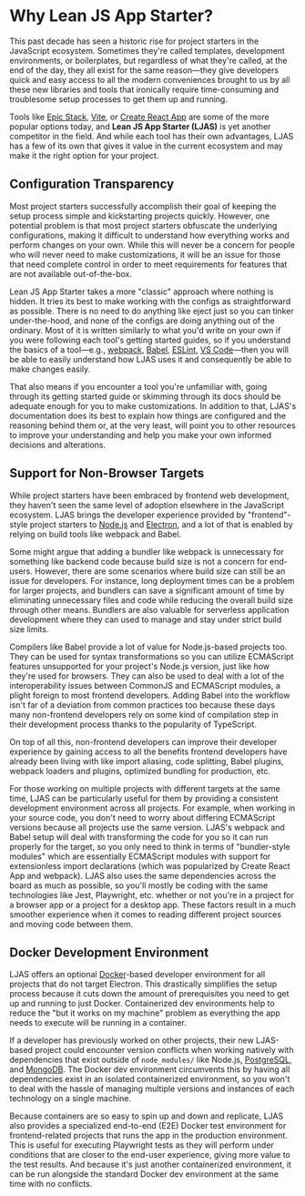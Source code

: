 # Why Lean JS App Starter?

This past decade has seen a historic rise for project starters in the JavaScript ecosystem. Sometimes they're called templates, development environments, or boilerplates, but regardless of what they're called, at the end of the day, they all exist for the same reason—they give developers quick and easy access to all the modern conveniences brought to us by all these new libraries and tools that ironically require time-consuming and troublesome setup processes to get them up and running.

Tools like [Epic Stack](https://github.com/epicweb-dev/epic-stack), [Vite](https://vitejs.dev), or [Create React App](https://create-react-app.dev) are some of the more popular options today, and **Lean JS App Starter (LJAS)** is yet another competitor in the field. And while each tool has their own advantages, LJAS has a few of its own that gives it value in the current ecosystem and may make it the right option for your project.

## Configuration Transparency

Most project starters successfully accomplish their goal of keeping the setup process simple and kickstarting projects quickly. However, one potential problem is that most project starters obfuscate the underlying configurations, making it difficult to understand how everything works and perform changes on your own. While this will never be a concern for people who will never need to make customizations, it will be an issue for those that need complete control in order to meet requirements for features that are not available out-of-the-box.

Lean JS App Starter takes a more "classic" approach where nothing is hidden. It tries its best to make working with the configs as straightforward as possible. There is no need to do anything like eject just so you can tinker under-the-hood, and none of the configs are doing anything out of the ordinary. Most of it is written similarly to what you'd write on your own if you were following each tool's getting started guides, so if you understand the basics of a tool—e.g., [webpack](https://webpack.js.org), [Babel](https://babeljs.io), [ESLint](https://eslint.org), [VS Code](https://code.visualstudio.com)—then you will be able to easily understand how LJAS uses it and consequently be able to make changes easily.

That also means if you encounter a tool you're unfamiliar with, going through its getting started guide or skimming through its docs should be adequate enough for you to make customizations. In addition to that, LJAS's documentation does its best to explain how things are configured and the reasoning behind them or, at the very least, will point you to other resources to improve your understanding and help you make your own informed decisions and alterations.

## Support for Non-Browser Targets

While project starters have been embraced by frontend web development, they haven't seen the same level of adoption elsewhere in the JavaScript ecosystem.
LJAS brings the developer experience provided by "frontend"-style project starters to [Node.js](https://nodejs.org) and [Electron](https://electronjs.org), and a lot of that is enabled by relying on build tools like webpack and Babel.

Some might argue that adding a bundler like webpack is unnecessary for something like backend code because build size is not a concern for end-users. However, there are some scenarios where build size can still be an issue for developers. For instance, long deployment times can be a problem for larger projects, and bundlers can save a significant amount of time by eliminating unnecessary files and code while reducing the overall build size through other means. Bundlers are also valuable for serverless application development where they can used to manage and stay under strict build size limits.

Compilers like Babel provide a lot of value for Node.js-based projects too. They can be used for syntax transformations so you can utilize ECMAScript features unsupported for your project's Node.js version, just like how they're used for browsers. They can also be used to deal with a lot of the interoperability issues between CommonJS and ECMAScript modules, a plight foreign to most frontend developers. Adding Babel into the workflow isn't far of a deviation from common practices too because these days many non-frontend developers rely on some kind of compilation step in their development process thanks to the popularity of TypeScript.

On top of all this, non-frontend developers can improve their developer experience by gaining access to all the benefits frontend developers have already been living with like import aliasing, code splitting, Babel plugins, webpack loaders and plugins, optimized bundling for production, etc.

For those working on multiple projects with different targets at the same time, LJAS can be particularly useful for them by providing a consistent development environment across all projects. For example, when working in your source code, you don't need to worry about differing ECMAScript versions because all projects use the same version. LJAS's webpack and Babel setup will deal with transforming the code for you so it can run properly for the target, so you only need to think in terms of "bundler-style modules" which are essentially ECMAScript modules with support for extensionless import declarations (which was popularized by Create React App and webpack). LJAS also uses the same dependencies across the board as much as possible, so you'll mostly be coding with the same technologies like Jest, Playwright, etc. whether or not you're in a project for a browser app or a project for a desktop app. These factors result in a much smoother experience when it comes to reading different project sources and moving code between them.

## Docker Development Environment

LJAS offers an optional [Docker](https://docker.com)-based developer environment for all projects that do not target Electron. This drastically simplifies the setup process because it cuts down the amount of prerequisites you need to get up and running to just Docker. Containerized dev environments help to reduce the "but it works on my machine" problem as everything the app needs to execute will be running in a container.

If a developer has previously worked on other projects, their new LJAS-based project could encounter version conflicts when working natively with dependencies that exist outside of `node_modules/` like Node.js, [PostgreSQL](https://postgresql.org), and [MongoDB](https://mongodb.com). The Docker dev environment circumvents this by having all dependencies exist in an isolated containerized environment, so you won't to deal with the hassle of managing multiple versions and instances of each technology on a single machine.

Because containers are so easy to spin up and down and replicate, LJAS also provides a specialized end-to-end (E2E) Docker test environment for frontend-related projects that runs the app in the production environment. This is useful for executing Playwright tests as they will perform under conditions that are closer to the end-user experience, giving more value to the test results. And because it's just another containerized environment, it can be run alongside the standard Docker dev environment at the same time with no conflicts.
